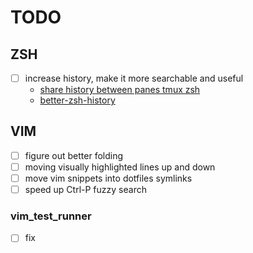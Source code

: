 TODO
====

## ZSH
 - [ ] increase history, make it more searchable and useful
   - [share history between panes tmux zsh](https://stackoverflow.com/questions/32057760/is-it-possible-to-not-share-history-between-panes-windows-in-tmux-with-zsh)
   - [better-zsh-history](https://www.soberkoder.com/better-zsh-history/)

## VIM
 - [ ] figure out better folding
 - [ ] moving visually highlighted lines up and down
 - [ ] move vim snippets into dotfiles symlinks
 - [ ] speed up Ctrl-P fuzzy search

### vim_test_runner
 - [ ] fix


